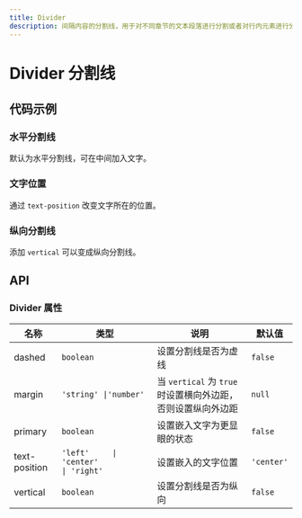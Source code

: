 ```yaml
---
title: Divider
description: 间隔内容的分割线，用于对不同章节的文本段落进行分割或者对行内元素进行分割。
---
```


# Divider 分割线

## 代码示例

### 水平分割线

默认为水平分割线，可在中间加入文字。

<preview path="../demo/Divider/Basic-Divider.vue" title="水平分割线" description="默认为水平分割线，可在中间加入文字。"></preview>

### 文字位置

通过 `text-position` 改变文字所在的位置。

<preview path="../demo/Divider/Text-Position.vue" title="文字位置" description="通过 `text-position` 改变文字所在的位置。"></preview>

### 纵向分割线

添加 `vertical` 可以变成纵向分割线。

<preview path="../demo/Divider/Vertical-Divider.vue" title="纵向分割线" description="添加 `vertical` 可以变成纵向分割线。"></preview>

## API

### Divider 属性

| 名称          | 类型                                                    | 说明                                                         | 默认值     |
| ------------- | ------------------------------------------------------- | ------------------------------------------------------------ | ---------- |
| dashed        | `boolean`                                               | 设置分割线是否为虚线                                         | `false`    |
| margin        | `'string' \|'number'`                                   | 当 `vertical` 为 `true` 时设置横向外边距，否则设置纵向外边距 | `null`     |
| primary       | `boolean`                                               | 设置嵌入文字为更显眼的状态                                   | `false`    |
| text-position | `'left'     \| 'center'                     \| 'right'` | 设置嵌入的文字位置                                           | `'center'` |
| vertical      | `boolean`                                               | 设置分割线是否为纵向                                         | `false`    |
